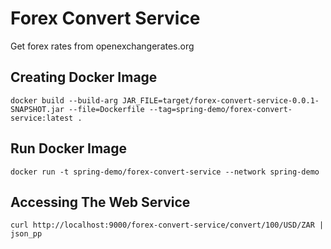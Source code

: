 Forex Convert Service
=

Get forex rates from openexchangerates.org

Creating Docker Image
-

`docker build --build-arg JAR_FILE=target/forex-convert-service-0.0.1-SNAPSHOT.jar --file=Dockerfile --tag=spring-demo/forex-convert-service:latest .`

Run Docker Image
-

`docker run -t spring-demo/forex-convert-service --network spring-demo`

Accessing The Web Service
-

`curl http://localhost:9000/forex-convert-service/convert/100/USD/ZAR | json_pp`
 